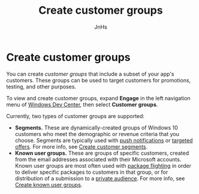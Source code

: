 ﻿---
author: JnHs
Description: Create customer groups that you can use to target a subset of your app's customer base for promotions, testing, or other purposes.
title: Create customer groups
ms.author: wdg-dev-content
ms.date: 08/07/2018
ms.topic: article
ms.prod: windows
ms.technology: uwp
keywords: windows 10, uwp, customer groups, segment, flight group, known user group
ms.assetid: ad1a5a02-71aa-47d9-8d03-2d85f4941442
ms.localizationpriority: medium
---

# Create customer groups

You can create *customer groups* that include a subset of your app's customers. These groups can be used to target customers for promotions, testing, and other purposes.

To view and create customer groups, expand **Engage** in the left navigation menu of [Windows Dev Center](https://partner.microsoft.com/dashboard), then select **Customer groups**.

Currently, two types of customer groups are supported:

- **Segments.** These are dynamically-created groups of Windows 10 customers who meet the demographic or revenue criteria that you choose. Segments are typically used with [push notifications](send-push-notifications-to-your-apps-customers.md) or [targeted offers](use-targeted-offers-to-maximize-engagement-and-conversions.md). For more info, see [Create customer segments](create-customer-segments.md).
- **Known user groups.** These are groups of specific customers, created from the email addresses associated with their Microsoft accounts. Known user groups are most often used with [package flighting](package-flights.md) in order to deliver specific packages to customers in that group, or for distribution of a submission to a [private audience](choose-visibility-options.md#audience). For more info, see [Create known user groups](create-known-user-groups.md).
